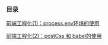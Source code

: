 
### 目录
[前端工程化(1)：process.env环境的使用](https://github.com/chj98/blog_example/tree/main/blog_process.env)

[前端工程化(2)：postCss 和 babel的使用](https://github.com/chj98/blog_example/tree/main/blog_postCssANDbabel)
